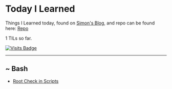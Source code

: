 # Today I Learned

Things I Learned today, found on [Simon's Blog](https://simonwillison.net/2020/Apr/20/self-rewriting-readme/), and repo can be found here: <a href="https://github.com/jbranchaud/til">Repo</a>

1 TILs so far.

[![Visits Badge](https://badges.pufler.dev/visits/crazyuploader/TIL)](https://badges.pufler.dev)

---

~ Bash
---

- [Root Check in Scripts](root-check.md)
